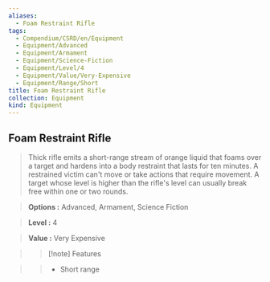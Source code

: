 ```yaml
---
aliases:
  - Foam Restraint Rifle
tags:
  - Compendium/CSRD/en/Equipment
  - Equipment/Advanced
  - Equipment/Armament
  - Equipment/Science-Fiction
  - Equipment/Level/4
  - Equipment/Value/Very-Expensive
  - Equipment/Range/Short
title: Foam Restraint Rifle
collection: Equipment
kind: Equipment
---
```

## Foam Restraint Rifle    
    
>Thick rifle emits a short-range stream of orange liquid that foams over a target and hardens into a body restraint that lasts for ten minutes. A restrained victim can't move or take actions that require movement. A target whose level is higher than the rifle's level can usually break free within one or two rounds.    
> **Options :** Advanced, Armament, Science Fiction    
> **Level :** 4    
> **Value :** Very Expensive    
>>[!note] Features    
>> - Short range